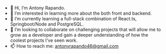 - 👋 Hi, I’m Antony Rapando.
- 👀 I’m interested in learning more about the both front and backend.
- 🌱 I’m currently learning a full-stack combination of React.ts, Springboot/Node and PostgreSQL.
- 💞️ I’m looking to collaborate on challenging projects that will allow me to grow as a developer and gain a deeper understanding
      of how the coolest projects I've seen work.
- 📫 How to reach me: antonyrapando46@gmail.com

<!---
Ace1012/Ace1012 is a ✨ special ✨ repository because its `README.md` (this file) appears on your GitHub profile.
You can click the Preview link to take a look at your changes.
--->
